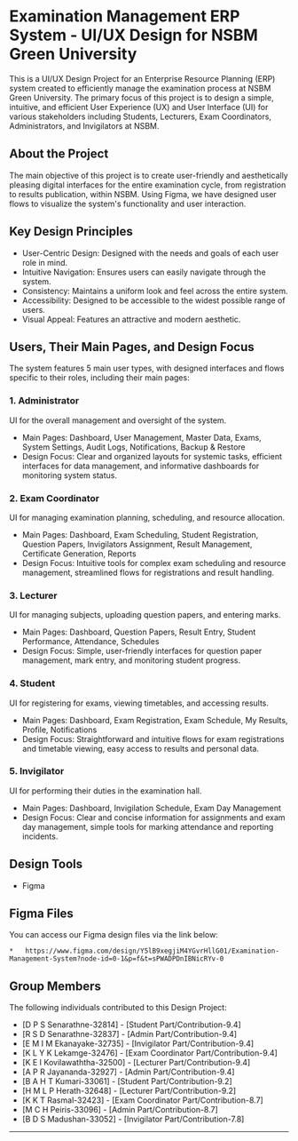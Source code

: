 # Examination Management ERP System - UI/UX Design for NSBM Green University

This is a UI/UX Design Project for an Enterprise Resource Planning (ERP) system created to efficiently manage the examination process at NSBM Green University. The primary focus of this project is to design a simple, intuitive, and efficient User Experience (UX) and User Interface (UI) for various stakeholders including Students, Lecturers, Exam Coordinators, Administrators, and Invigilators at NSBM.

## About the Project

The main objective of this project is to create user-friendly and aesthetically pleasing digital interfaces for the entire examination cycle, from registration to results publication, within NSBM. Using Figma, we have designed user flows to visualize the system's functionality and user interaction.

## Key Design Principles

*  User-Centric Design: Designed with the needs and goals of each user role in mind.
*  Intuitive Navigation: Ensures users can easily navigate through the system.
*  Consistency: Maintains a uniform look and feel across the entire system.
*  Accessibility: Designed to be accessible to the widest possible range of users.
*  Visual Appeal: Features an attractive and modern aesthetic.

## Users, Their Main Pages, and Design Focus

The system features 5 main user types, with designed interfaces and flows specific to their roles, including their main pages:

### 1. Administrator
UI for the overall management and oversight of the system.
*   Main Pages: Dashboard, User Management, Master Data, Exams, System Settings, Audit Logs, Notifications, Backup & Restore
*   Design Focus: Clear and organized layouts for systemic tasks, efficient interfaces for data management, and informative dashboards for monitoring system status.

### 2. Exam Coordinator
UI for managing examination planning, scheduling, and resource allocation.
*   Main Pages: Dashboard, Exam Scheduling, Student Registration, Question Papers, Invigilators Assignment, Result Management, Certificate Generation, Reports
*   Design Focus: Intuitive tools for complex exam scheduling and resource management, streamlined flows for registrations and result handling.

### 3. Lecturer
UI for managing subjects, uploading question papers, and entering marks.
*   Main Pages: Dashboard, Question Papers, Result Entry, Student Performance, Attendance, Schedules
*   Design Focus: Simple, user-friendly interfaces for question paper management, mark entry, and monitoring student progress.

### 4. Student
UI for registering for exams, viewing timetables, and accessing results.
*   Main Pages: Dashboard, Exam Registration, Exam Schedule, My Results, Profile, Notifications
*   Design Focus: Straightforward and intuitive flows for exam registrations and timetable viewing, easy access to results and personal data.

### 5. Invigilator
UI for performing their duties in the examination hall.
*   Main Pages: Dashboard, Invigilation Schedule, Exam Day Management
*   Design Focus: Clear and concise information for assignments and exam day management, simple tools for marking attendance and reporting incidents.

## Design Tools

*   Figma

## Figma Files

You can access our Figma design files via the link below:

    *   https://www.figma.com/design/Y5lB9xegjiM4YGvrHllG01/Examination-Management-System?node-id=0-1&p=f&t=sPWADPDnIBNicRYv-0

## Group Members

The following individuals contributed to this Design Project:

*   [D P S Senarathne-32814] - [Student Part/Contribution-9.4]
*   [R S D Senarathne-32837] - [Admin Part/Contribution-9.4]
*   [E M I M Ekanayake-32735] - [Invigilator Part/Contribution-9.4]
*   [K L Y K Lekamge-32476] - [Exam Coordinator Part/Contribution-9.4]
*   [K E I Kovilawaththa-32500] - [Lecturer Part/Contribution-9.4]
*   [A P R Jayananda-32927] - [Admin Part/Contribution-9.4]
*   [B A H T Kumari-33061] - [Student Part/Contribution-9.2]
*   [H M L P Herath-32648] - [Lecturer Part/Contribution-9.2]
*   [K K T Rasmal-32423] - [Exam Coordinator Part/Contribution-8.7]
*   [M C H Peiris-33096] - [Admin Part/Contribution-8.7]
*   [B D S Madushan-33052] - [Invigilator Part/Contribution-7.8]




---


